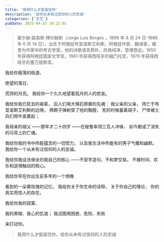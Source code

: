 ```yaml
---
title: '我用什么才能留住你'
description: '给你从未有过信仰的人的忠诚'
categories: ['文艺']
pubDate: 2025-04-25 10:22:01
---
```


> 豪尔赫·路易斯·博尔赫斯（Jorge Luis Borges ，1899 年 8 月 24 日-1986 年 6 月 14 日），出生于阿根廷布宜诺斯艾利斯，阿根廷作家、翻译家，被誉为作家中的考古学家。他的诗歌语言质朴，风格纯净，意境悠远。1950 年获得阿根廷国家文学奖，1961 年获得西班牙的福门托奖，1979 年获得西班牙的塞万提斯奖。

我给你瘦落的街道、

绝望的落日、

荒郊的月亮。
我给你一个久久地望着孤月的人的悲哀。

我给你我已死去的祖辈，
后人们用大理石祭奠的先魂：
我父亲的父亲，
阵亡于布宜诺斯艾利斯的边境，
两颗子弹射穿了他的胸膛，
死的时候蓄着胡子，
尸体被士兵们用牛皮裹起；

我母亲的祖父
——那年才二十四岁
——在秘鲁率领三百人冲锋，
如今都成了消失的马背上的亡魂。

我给你我的书中所能蕴含的一切悟力，
以及我生活中所能有的男子气概和幽默。
我给你一个从未有过信仰的人的忠诚。

我给你我设法保全的我自己的核心
——不营字造句，不和梦交易，
不被时间、欢乐和逆境触动的核心。

我给你早在你出生前多年的一个傍晚

看到的一朵黄玫瑰的记忆。
我给你关于你生命的诠释，
关于你自己的理论，
你的真实而惊人的存在。

我给你我的寂寞、

我的黑暗、我心的饥渴；
我试图用困惑、危险、失败

来打动你。

> 我用什么才能留住你，给你从未有过信仰的人的忠诚
